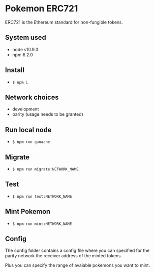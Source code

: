 # Pokemon ERC721
ERC721 is the Ethereum standard for non-fungible tokens.

## System used
- node v10.9.0
- npm 6.2.0

## Install
- `$ npm i`

## Network choices
- development
- parity (usage needs to be granted)

## Run local node
- `$ npm run ganache`

## Migrate
- `$ npm run migrate:NETWORK_NAME`

## Test
- `$ npm run test:NETWORK_NAME`

## Mint Pokemon
- `$ npm run mint:NETWORK_NAME`

## Config
The config folder contains a config file where you can specified for the parity network the receiver address of the minted tokens.

Plus you can specify the range of avaiable pokemons you want to mint.